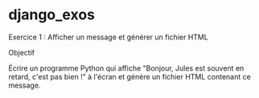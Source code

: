 # django_exos

Exercice 1 : Afficher un message et générer un fichier HTML

Objectif

Écrire un programme Python qui affiche "Bonjour, Jules est souvent en retard, c'est pas bien !" à l'écran et génère un fichier HTML contenant ce message.
